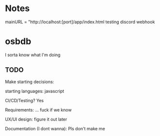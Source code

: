 # Notes

mainURL = "http://localhost:[port]/app/index.html
testing discord webhook

# osbdb

I sorta know what I'm doing

## TODO

Make starting decisions:

starting languages: javascript

CI/CD/Testing? Yes

Requirements: ... fuck if we know

UX/UI design: figure it out later

Documentation (I dont wanna): Pls don't make me